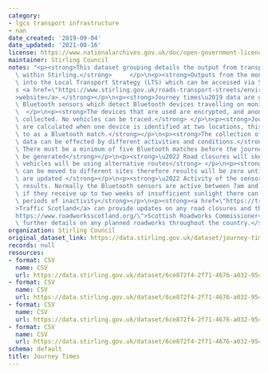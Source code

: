 ```yaml
---
category:
- lgcs transport infrastructure
- nan
date_created: '2019-09-04'
date_updated: '2021-08-16'
license: https://www.nationalarchives.gov.uk/doc/open-government-licence/version/3/
maintainer: Stirling Council
notes: "<p><strong>This dataset grouping details the output from transport monitoring\
  \ within Stirling.</strong>     </p>\n<p><strong>Outputs from the monitors feed\
  \ into the Local Transport Strategy (LTS) which can be accessed via Stirling Council\u2019\
  s <a href=\"https://www.stirling.gov.uk/roads-transport-streets/environment-friendly-transport/local-transport-strategy-documents/\"\
  >website</a>.</strong></p>\n<p><strong>Journey times\u2019 data are gathered using\
  \ Bluetooth sensors which detect Bluetooth devices travelling on monitored routes.</strong>\
  \  </p>\n<p><strong>The devices that are used are encrypted, and anonymise any data\
  \ collected. No vehicles can be traced.</strong> </p>\n<p><strong>Journey times\
  \ are calculated when one device is identified at two locations, this is referred\
  \ to as a Bluetooth match.</strong></p>\n<p><strong>The collection of journey times\u2019\
  \ data can be effected by different activities and conditions.</strong></p>\n<p><strong>\u2022\
  \ There must be a minimum of five Bluetooth matches before the journey time can\
  \ be generated</strong></p>\n<p><strong>\u2022 Road closures will skew outputs as\
  \ vehicles will be using alternative routes</strong> </p>\n<p><strong>\u2022 Sensors\
  \ can be moved to different sites therefore results will be zero until the locations\
  \ are updated </strong></p>\n<p><strong>\u2022 Activity of the sensors can impact\
  \ results. Normally the Bluetooth sensors are active between 7am and 7pm. However,\
  \ if they receive up to two weeks of insufficient sunlight there can be unprecedented\
  \ periods of inactivity</strong></p>\n<p><strong><a href=\"https://trafficscotland.org/\"\
  >Traffic Scotland</a> can provide updates on any road closures and the <a href=\"\
  https://www.roadworksscotland.org/\">Scottish Roadworks Commissioner</a> can give\
  \ further details on any planned roadworks throughout the country.</strong></p>"
organization: Stirling Council
original_dataset_link: https://data.stirling.gov.uk/dataset/journey-times
records: null
resources:
- format: CSV
  name: CSV
  url: https://data.stirling.gov.uk/dataset/6ce872f4-2f71-4676-a032-9547f94782d7/resource/0e2eb140-c3c9-4312-8508-ebeb321a4de7/download/20210816-journey-times-jan-19-to-dec-19-v1.0.csv
- format: CSV
  name: CSV
  url: https://data.stirling.gov.uk/dataset/6ce872f4-2f71-4676-a032-9547f94782d7/resource/3ef1b31a-898e-40fa-8a26-eb1eb05a2c88/download/20210816-46-routes-2018-v4.csv
- format: CSV
  name: CSV
  url: https://data.stirling.gov.uk/dataset/6ce872f4-2f71-4676-a032-9547f94782d7/resource/fde51662-8043-4d14-8a6b-867c75484178/download/20210816-journey-times-jan-2020-to-dec-2020-v1.0.csv
- format: CSV
  name: CSV
  url: https://data.stirling.gov.uk/dataset/6ce872f4-2f71-4676-a032-9547f94782d7/resource/fe9a4c6f-0d1e-4e89-975a-4948aa790a73/download/20210816-journey-times-jan-2021-to-dec-2021-v1.0.csv
schema: default
title: Journey Times
---
```

